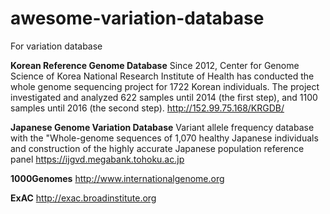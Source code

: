 # awesome-variation-database
For variation database

**Korean Reference Genome Database**
Since 2012, Center for Genome Science of Korea National Research Institute of Health has conducted the whole genome sequencing project for 1722 Korean individuals. The project investigated and analyzed 622 samples until 2014 (the first step), and 1100 samples until 2016 (the second step).
http://152.99.75.168/KRGDB/


**Japanese Genome Variation Database**
Variant allele frequency database with the "Whole-genome sequences of 1,070 healthy Japanese individuals and construction of the highly accurate Japanese population reference panel
https://ijgvd.megabank.tohoku.ac.jp


**1000Genomes**
http://www.internationalgenome.org


**ExAC**
http://exac.broadinstitute.org
